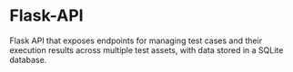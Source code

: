 # Flask-API
Flask API that exposes endpoints for managing test cases and their execution results across multiple test assets, with data stored in a SQLite database.
